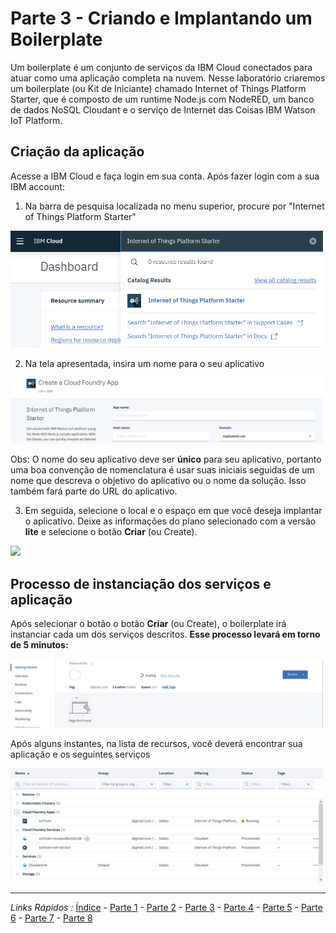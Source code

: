 # Parte 3 - Criando e Implantando um Boilerplate

Um boilerplate é um conjunto de serviços da IBM Cloud conectados para atuar como uma aplicação completa na nuvem. Nesse laboratório criaremos um boilerplate (ou Kit de Iniciante) chamado Internet of Things Platform Starter, que é composto de um runtime Node.js com NodeRED, um banco de dados NoSQL Cloudant e o serviço de Internet das Coisas IBM Watson IoT Platform.

## Criação da aplicação
Acesse a IBM Cloud e faça login em sua conta. Após fazer login com a sua IBM account:
1. Na barra de pesquisa localizada no menu superior, procure por "Internet of Things Platform Starter"
<img src="https://github.com/cesariojr/iotmeetup/blob/master/content/images/search-bar.png" width="500">


2. Na tela apresentada, insira um nome para o seu aplicativo
<img src="https://github.com/cesariojr/iotmeetup/blob/master/content/images/iot-name.png" width="500">

Obs: O nome do seu aplicativo deve ser **único** para seu aplicativo, portanto uma boa convenção de nomenclatura é usar suas iniciais seguidas de um nome que descreva o objetivo do aplicativo ou o nome da solução. Isso também fará parte do URL do aplicativo.

3. Em seguida, selecione o local e o espaço em que você deseja implantar o aplicativo. Deixe as informações do plano selecionado com a versão **lite** e selecione o botão **Criar** (ou Create).

<img src="https://github.com/cesariojr/iotmeetup/blob/master/content/images/boilerplate.png" width="500">

## Processo de instanciação dos serviços e aplicação
Após selecionar o botão o botão **Criar** (ou Create), o boilerplate irá instanciar cada um dos serviços descritos.
**Esse processo levará em torno de 5 minutos:**

<img src="https://github.com/cesariojr/iotmeetup/blob/master/content/images/starting.png" width="500">

Após alguns instantes, na lista de recursos, você deverá encontrar sua aplicação e os seguintes serviços

<img src="https://github.com/cesariojr/iotmeetup/blob/master/content/images/resource-list.png" width="500">

***
*Links Rápidos :*
[Índice](https://github.com/cesariojr/iotmeetup/) - [Parte 1](/content/intro.md) - [Parte 2](/content/prereq.md) - [Parte 3](/content/boilerplate.md) - [Parte 4](/content/platform.md) - [Parte 5](/content/device.md) - [Parte 6](/content/view.md) - [Parte 7](/content/nodered.md) - [Parte 8](/content/next.md)
